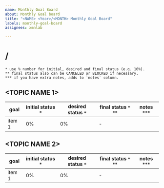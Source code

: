 ```yaml
---
name: Monthly Goal Board
about: Monthly Goal board
title: "<NAME> <Year>/<MONTH> Monthly Goal Board"
labels: monthly-goal-board
assignees: xmnlab

---
```


# <MENTEE-NAME> <YEAR>/<MONTH>

<!-- 
List your goals for this month below. You can edit until the last day of the month. At the end of the month edit each goal, setting if it is already done or how much it is complete (eg. - [] (70%) Study django).
-->

```{note}
* use % number for initial, desired and final status (e.g. 10%).
** final status also can be CANCELED or BLOCKED if necessary.
*** if you have extra notes, adds to `notes` column.
```

## <TOPIC NAME 1>

| goal                                      | initial status `*` | desired status `*` | final status `*` `**` | notes `***` |
|-------------------------------------------|--------------------|--------------------|-----------------------|-------------|
| item 1 | 0% | 0% | - | |



## <TOPIC NAME 2>

| goal                                      | initial status `*` | desired status `*` | final status `*` `**` | notes `***` |
|-------------------------------------------|--------------------|--------------------|-----------------------|-------------|
| item 1 | 0% | 0% | - | |
